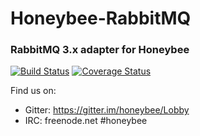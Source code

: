 # Honeybee-RabbitMQ
### RabbitMQ 3.x adapter for Honeybee

[![Build Status](https://travis-ci.org/honeybee/rabbitmq3.svg?branch=master)](https://travis-ci.org/honeybee/rabbitmq3)
[![Coverage Status](https://coveralls.io/repos/github/honeybee/rabbitmq3/badge.svg?branch=master)](https://coveralls.io/github/honeybee/rabbitmq3?branch=master)

Find us on:

* Gitter: https://gitter.im/honeybee/Lobby
* IRC: freenode.net #honeybee